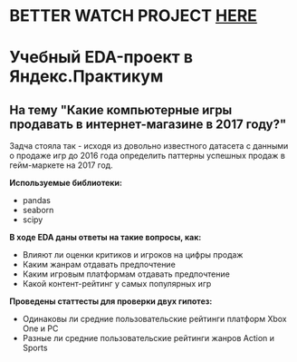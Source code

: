 # BETTER WATCH PROJECT [HERE](https://nbviewer.jupyter.org/github/ooohmygosha/DS_Projects_by_DurnikovG/blob/main/Game_Trends_Analyze/Game_Market_Analyze.ipynb)

# Учебный EDA-проект в Яндекс.Практикум
## На тему "Какие компьютерные игры продавать в интернет-магазине в 2017 году?"

Задча стояла так - исходя из довольно известного датасета с данными о продаже игр до 2016 года определить паттерны успешных продаж в гейм-маркете на 2017 год. 

**Используемые библиотеки:**
* pandas
* seaborn
* scipy 

**В ходе EDA даны ответы на такие вопросы, как:**
* Влияют ли оценки критиков и игроков на цифры продаж
* Каким жанрам отдавать предпочтение  
* Каким игровым платформам отдавать предпочтение
* Какой контент-рейтинг у самых популярных игр

**Проведены статтесты для проверки двух гипотез:**
* Одинаковы ли средние пользовательские рейтинги платформ Xbox One и PC
* Разные ли средние пользовательские рейтинги жанров Action и Sports




